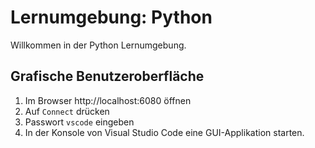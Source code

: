 # Lernumgebung: Python

Willkommen in der Python Lernumgebung.

## Grafische Benutzeroberfläche

1. Im Browser http://localhost:6080 öffnen
1. Auf `Connect` drücken
1. Passwort `vscode` eingeben
1. In der Konsole von Visual Studio Code eine GUI-Applikation starten.
